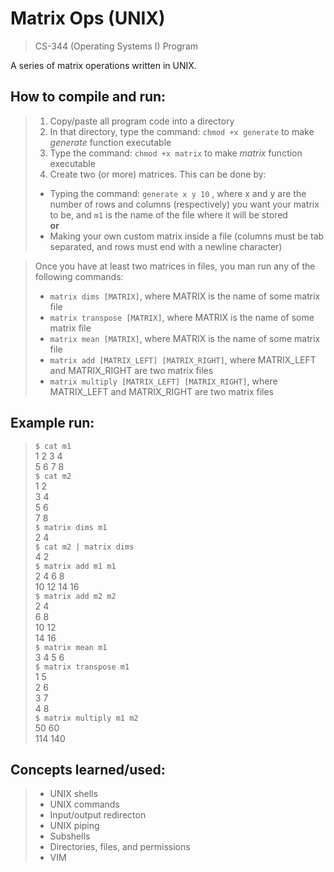 # Matrix Ops (UNIX)

> CS-344 (Operating Systems I) Program

A series of matrix operations written in UNIX.

## How to compile and run:
> 1. Copy/paste all program code into a directory
> 2. In that directory, type the command: `chmod +x generate` to make *generate* function executable  
> 3. Type the command: `chmod +x matrix` to make *matrix* function executable
> 4. Create two (or more) matrices. This can be done by:
> - Typing the command: `generate x y 10` , where x and y are the  number of rows and columns (respectively) you want your matrix to be, and `m1` is the name of the file where it will be stored  
> **or**  
> - Making your own custom matrix inside a file (columns must be tab separated, and rows must end with a newline character)  

> Once you have at least two matrices in files, you man run any of the following commands:
> - `matrix dims [MATRIX]`, where MATRIX is the name of some matrix file  
> - `matrix transpose [MATRIX]`, where MATRIX is the name of some matrix file  
> - `matrix mean [MATRIX]`, where MATRIX is the name of some matrix file  
> - `matrix add [MATRIX_LEFT] [MATRIX_RIGHT]`, where MATRIX_LEFT and MATRIX_RIGHT are two matrix files  
> - `matrix multiply [MATRIX_LEFT] [MATRIX_RIGHT]`, where MATRIX_LEFT and MATRIX_RIGHT are two matrix files  

## Example run:
> `$ cat m1`  
> 1   2	  3	  4  
> 5	  6 	7	  8  
> `$ cat m2`  
> 1 	2  
> 3	  4  
> 5 	6  
> 7 	8  
> `$ matrix dims m1`  
> 2   4  
> `$ cat m2 | matrix dims`  
> 4   2  
> `$ matrix add m1 m1`  
> 2	  4	  6	  8  
> 10	12	14	16  
> `$ matrix add m2 m2`  
> 2	  4  
> 6	  8  
> 10	12  
> 14	16  
> `$ matrix mean m1`  
> 3	  4	  5	  6  
> `$ matrix transpose m1`  
> 1	  5  
> 2	  6  
> 3	  7  
> 4	  8  
> `$ matrix multiply m1 m2`  
> 50	  60  
> 114	  140  

## Concepts learned/used:
> - UNIX shells  
> - UNIX commands
> - Input/output redirecton
> - UNIX piping
> - Subshells
> - Directories, files, and permissions
> - VIM
